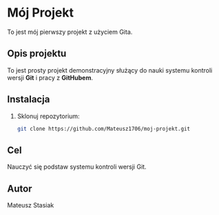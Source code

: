 # Mój Projekt

To jest mój pierwszy projekt z użyciem Gita.

## Opis projektu
To jest prosty projekt demonstracyjny służący do nauki systemu kontroli wersji **Git** i pracy z **GitHubem**.

## Instalacja
1. Sklonuj repozytorium:
   ```bash
   git clone https://github.com/Mateusz1706/moj-projekt.git

## Cel
Nauczyć się podstaw systemu kontroli wersji Git.

## Autor
Mateusz Stasiak
